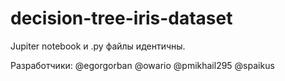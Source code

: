 # decision-tree-iris-dataset

Jupiter notebook и .py файлы идентичны.

Разработчики: @egorgorban @owario @pmikhail295 @spaikus
